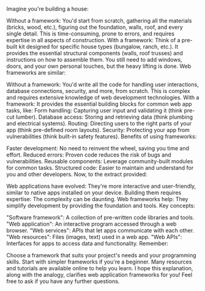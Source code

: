 Imagine you're building a house:

Without a framework: You'd start from scratch, gathering all the materials (bricks, wood, etc.), figuring out the foundation, walls, roof, and every single detail. This is time-consuming, prone to errors, and requires expertise in all aspects of construction.
With a framework: Think of a pre-built kit designed for specific house types (bungalow, ranch, etc.). It provides the essential structural components (walls, roof trusses) and instructions on how to assemble them. You still need to add windows, doors, and your own personal touches, but the heavy lifting is done.
Web frameworks are similar:

Without a framework: You'd write all the code for handling user interactions, database connections, security, and more, from scratch. This is complex and requires extensive knowledge of web development technologies.
With a framework: It provides the essential building blocks for common web app tasks, like:
Form handling: Capturing user input and validating it (think pre-cut lumber).
Database access: Storing and retrieving data (think plumbing and electrical systems).
Routing: Directing users to the right parts of your app (think pre-defined room layouts).
Security: Protecting your app from vulnerabilities (think built-in safety features).
Benefits of using frameworks:

Faster development: No need to reinvent the wheel, saving you time and effort.
Reduced errors: Proven code reduces the risk of bugs and vulnerabilities.
Reusable components: Leverage community-built modules for common tasks.
Structured code: Easier to maintain and understand for you and other developers.
Now, to the extract provided:

Web applications have evolved: They're more interactive and user-friendly, similar to native apps installed on your device.
Building them requires expertise: The complexity can be daunting.
Web frameworks help: They simplify development by providing the foundation and tools.
Key concepts:

"Software framework": A collection of pre-written code libraries and tools.
"Web application": An interactive program accessed through a web browser.
"Web services": APIs that let apps communicate with each other.
"Web resources": Files (images, text) used in a web app.
"Web APIs": Interfaces for apps to access data and functionality.
Remember:

Choose a framework that suits your project's needs and your programming skills.
Start with simpler frameworks if you're a beginner.
Many resources and tutorials are available online to help you learn.
I hope this explanation, along with the analogy, clarifies web application frameworks for you! Feel free to ask if you have any further questions.